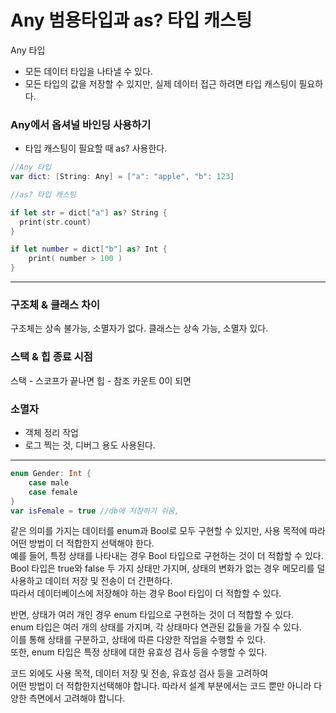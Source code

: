 # Any 범용타입과 as? 타입 캐스팅

Any 타입
- 모든 데이터 타입을 나타낼 수 있다.
- 모든 타입의 값을 저장할 수 있지만, 실제 데이터 접근 하려면 타입 캐스팅이 필요하다.


### Any에서 옵셔널 바인딩 사용하기
- 타입 캐스팅이 필요할 때 as? 사용한다. 
```swift
//Any 타입
var dict: [String: Any] = ["a": "apple", "b": 123]

//as? 타입 캐스팅

if let str = dict["a"] as? String {
  print(str.count)
}

if let number = dict["b"] as? Int {
    print( number > 100 )
}
```
---
### 구조체 & 클래스 차이 
구조체는 상속 불가능, 소멸자가 없다.
클래스는 상속 가능, 소멸자 있다.

### 스택 & 힙 종료 시점
스택 - 스코프가 끝나면
힙 - 참조 카운트 0이 되면

### 소멸자
- 객체 정리 작업
- 로그 찍는 것, 디버그 용도 사용된다.
---
```swift
enum Gender: Int {
    case male
    case female
}
var isFemale = true //db에 저장하기 쉬움,
```

같은 의미를 가지는 데이터를 enum과 Bool로 모두 구현할 수 있지만, 사용 목적에 따라 어떤 방법이 더 적합한지 선택해야 한다.<br>
예를 들어, 특정 상태를 나타내는 경우 Bool 타입으로 구현하는 것이 더 적합할 수 있다.<br>
Bool 타입은 true와 false 두 가지 상태만 가지며, 상태의 변화가 없는 경우 메모리를 덜 사용하고 데이터 저장 및 전송이 더 간편하다.<br>
따라서 데이터베이스에 저장해야 하는 경우 Bool 타입이 더 적합할 수 있다.<br>

반면, 상태가 여러 개인 경우 enum 타입으로 구현하는 것이 더 적합할 수 있다.<br>
enum 타입은 여러 개의 상태를 가지며, 각 상태마다 연관된 값들을 가질 수 있다.<br>
이를 통해 상태를 구분하고, 상태에 따른 다양한 작업을 수행할 수 있다.<br> 
또한, enum 타입은 특정 상태에 대한 유효성 검사 등을 수행할 수 있다.<br>

코드 외에도 사용 목적, 데이터 저장 및 전송, 유효성 검사 등을 고려하여 <br>
어떤 방법이 더 적합한지선택해야 합니다. 따라서 설계 부분에서는 코드 뿐만 아니라 다양한 측면에서 고려해야 합니다.
